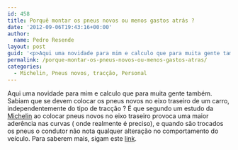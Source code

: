 ```yaml
---
id: 458
title: Porquê montar os pneus novos ou menos gastos atrás ?
date: '2012-09-06T19:43:16+00:00'
author: 
  name: Pedro Resende
layout: post
guid: '<p>Aqui uma novidade para mim e calculo que para muita gente também. Sabiam que se devem colocar os pneus novos no eixo traseiro de um carro, independentemente do tipo de tracção ? É que segundo um estudo da <a href="http://www.michelin.pt/" target="_blan'
permalink: /porque-montar-os-pneus-novos-ou-menos-gastos-atras/
categories:
  - Michelin, Pneus novos, tracção, Personal
---
```

Aqui uma novidade para mim e calculo que para muita gente também. Sabiam que se devem colocar os pneus novos no eixo traseiro de um carro, independentemente do tipo de tracção ? É que segundo um estudo da <a href="http://www.michelin.pt/" target="_blank">Michelin</a> ao colocar pneus novos no eixo traseiro provoca uma maior aderência nas curvas ( onde realmente é preciso), e quando são trocados os pneus o condutor não nota qualquer alteração no comportamento do veículo. Para saberem mais, sigam este <a href="http://www.michelin.pt/pt/auto/auto_cons_bib_pqr_neuf.jsp" target="_blank">link</a>.